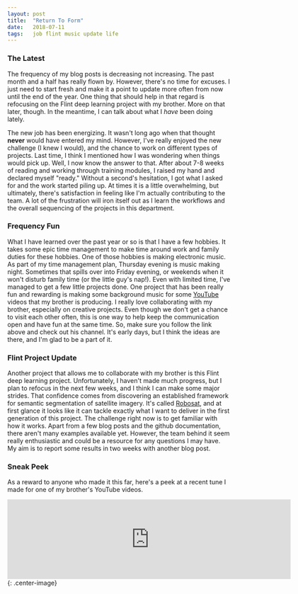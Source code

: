 ```yaml
---
layout: post
title:  "Return To Form"
date:   2018-07-11
tags:   job flint music update life
---
```

### The Latest

The frequency of my blog posts is decreasing not increasing. The past month and a half has really flown by. However, there's no time for excuses. I just need to start fresh and make it a point to update more often from now until the end of the year. One thing that should help in that regard is refocusing on the Flint deep learning project with my brother. More on that later, though. In the meantime, I can talk about what I _have_ been doing lately.

The new job has been energizing. It wasn't long ago when that thought **never** would have entered my mind. However, I've really enjoyed the new challenge (I knew I would), and the chance to work on different types of projects. Last time, I think I mentioned how I was wondering when things would pick up. Well, I now know the answer to that. After about 7-8 weeks of reading and working through training modules, I raised my hand and declared myself "ready." Without a second's hesitation, I got what I asked for and the work started piling up. At times it is a little overwhelming, but ultimately, there's satisfaction in feeling like I'm actually contributing to the team. A lot of the frustration will iron itself out as I learn the workflows and the overall sequencing of the projects in this department.

### Frequency Fun

What I have learned over the past year or so is that I have a few hobbies. It takes some epic time management to make time around work and family duties for these hobbies. One of those hobbies is making electronic music. As part of my time management plan, Thursday evening is music making night. Sometimes that spills over into Friday evening, or weekends when it won't disturb family time (or the little guy's nap!). Even with limited time, I've managed to get a few little projects done. One project that has been really fun and rewarding is making some background music for some [YouTube][KTube] videos that my brother is producing. I really love collaborating with my brother, especially on creative projects. Even though we don't get a chance to visit each other often, this is one way to help keep the communication open and have fun at the same time. So, make sure you follow the link above and check out his channel. It's early days, but I think the ideas are there, and I'm glad to be a part of it.

### Flint Project Update

Another project that allows me to collaborate with my brother is this Flint deep learning project. Unfortunately, I haven't made much progress, but I plan to refocus in the next few weeks, and I think I can make some major strides. That confidence comes from discovering an established framework for semantic segmentation of satellite imagery. It's called [Robosat][robosat], and at first glance it looks like it can tackle exactly what I want to deliver in the first generation of this project. The challenge right now is to get familiar with how it works. Apart from a few blog posts and the github documentation, there aren't many examples available yet. However, the team behind it seem really enthusiastic and could be a resource for any questions I may have. My aim is to report some results in two weeks with another blog post.

### Sneak Peek

As a reward to anyone who made it this far, here's a peek at a recent tune I made for one of my brother's YouTube videos.

<iframe width="640" height="180" scrolling="no" frameborder="no" src="https://w.soundcloud.com/player/?url=https%3A//api.soundcloud.com/tracks/470541564&color=%23ff5500&auto_play=false&hide_related=false&show_comments=true&show_user=true&show_reposts=false&show_teaser=true"></iframe>{: .center-image}


[KTube]:https://www.youtube.com/user/kurtneis
[Robosat]:https://github.com/mapbox/robosat
